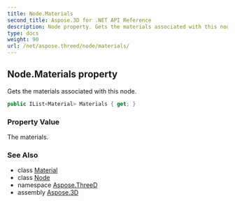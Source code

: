 ```yaml
---
title: Node.Materials
second_title: Aspose.3D for .NET API Reference
description: Node property. Gets the materials associated with this node
type: docs
weight: 90
url: /net/aspose.threed/node/materials/
---
```

## Node.Materials property

Gets the materials associated with this node.

```csharp
public IList<Material> Materials { get; }
```

### Property Value

The materials.

### See Also

* class [Material](../../../aspose.threed.shading/material/)
* class [Node](../)
* namespace [Aspose.ThreeD](../../../aspose.threed/)
* assembly [Aspose.3D](../../../)


